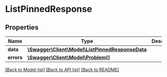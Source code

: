 # ListPinnedResponse

## Properties
Name | Type | Description | Notes
------------ | ------------- | ------------- | -------------
**data** | [**\Swagger\Client\Model\ListPinnedResponseData**](ListPinnedResponseData.md) |  | [optional] 
**errors** | [**\Swagger\Client\Model\Problem[]**](Problem.md) |  | [optional] 

[[Back to Model list]](../../README.md#documentation-for-models) [[Back to API list]](../../README.md#documentation-for-api-endpoints) [[Back to README]](../../README.md)

